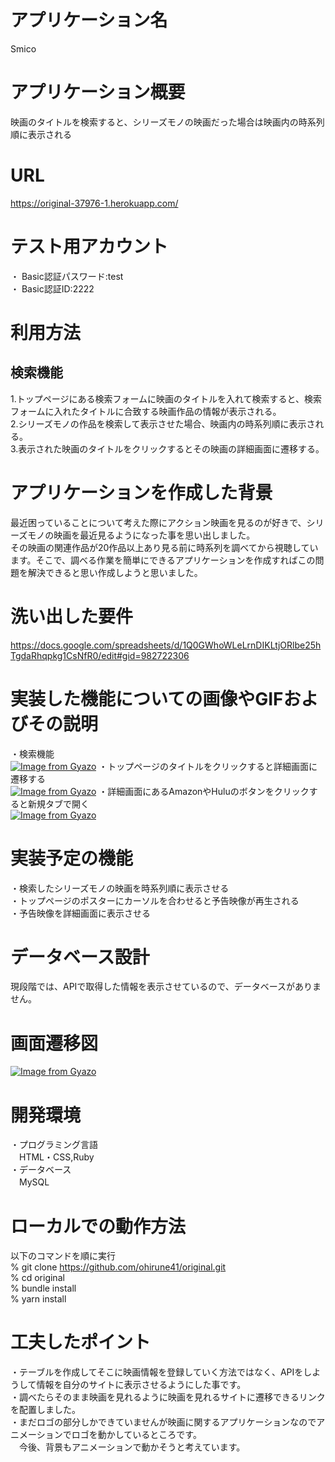 # アプリケーション名
Smico

# アプリケーション概要
映画のタイトルを検索すると、シリーズモノの映画だった場合は映画内の時系列順に表示される

# URL
https://original-37976-1.herokuapp.com/

# テスト用アカウント
・ Basic認証パスワード:test  
・ Basic認証ID:2222

# 利用方法
## 検索機能
1.トップページにある検索フォームに映画のタイトルを入れて検索すると、検索フォームに入れたタイトルに合致する映画作品の情報が表示される。  
2.シリーズモノの作品を検索して表示させた場合、映画内の時系列順に表示される。  
3.表示された映画のタイトルをクリックするとその映画の詳細画面に遷移する。

# アプリケーションを作成した背景
最近困っていることについて考えた際にアクション映画を見るのが好きで、シリーズモノの映画を最近見るようになった事を思い出しました。  
その映画の関連作品が20作品以上あり見る前に時系列を調べてから視聴しています。そこで、調べる作業を簡単にできるアプリケーションを作成すればこの問題を解決できると思い作成しようと思いました。

# 洗い出した要件
https://docs.google.com/spreadsheets/d/1Q0GWhoWLeLrnDIKLtjORlbe25hTgdaRhqpkg1CsNfR0/edit#gid=982722306

# 実装した機能についての画像やGIFおよびその説明
・検索機能  
[![Image from Gyazo](https://i.gyazo.com/9f0ed62ec22ab32c32900a872092bf6a.gif)](https://gyazo.com/9f0ed62ec22ab32c32900a872092bf6a)
・トップページのタイトルをクリックすると詳細画面に遷移する  
[![Image from Gyazo](https://i.gyazo.com/83047fb715c0d715f007213e4396dd27.gif)](https://gyazo.com/83047fb715c0d715f007213e4396dd27)
・詳細画面にあるAmazonやHuluのボタンをクリックすると新規タブで開く  
[![Image from Gyazo](https://i.gyazo.com/6bef9d1f9692b009571cc82739b26a98.gif)](https://gyazo.com/6bef9d1f9692b009571cc82739b26a98)

# 実装予定の機能
・検索したシリーズモノの映画を時系列順に表示させる  
・トップページのポスターにカーソルを合わせると予告映像が再生される  
・予告映像を詳細画面に表示させる

# データベース設計
現段階では、APIで取得した情報を表示させているので、データベースがありません。

# 画面遷移図
[![Image from Gyazo](https://i.gyazo.com/d81aa532d7ee8bbf69db1d0720ddf5e7.png)](https://gyazo.com/d81aa532d7ee8bbf69db1d0720ddf5e7)

# 開発環境
・プログラミング言語  
　HTML・CSS,Ruby  
・データベース  
　MySQL

# ローカルでの動作方法
以下のコマンドを順に実行  
% git clone https://github.com/ohirune41/original.git  
% cd original  
% bundle install  
% yarn install

# 工夫したポイント
・テーブルを作成してそこに映画情報を登録していく方法ではなく、APIをしようして情報を自分のサイトに表示させるようにした事です。  
・調べたらそのまま映画を見れるように映画を見れるサイトに遷移できるリンクを配置しました。  
・まだロゴの部分しかできていませんが映画に関するアプリケーションなのでアニメーションでロゴを動かしているところです。  
　今後、背景もアニメーションで動かそうと考えています。